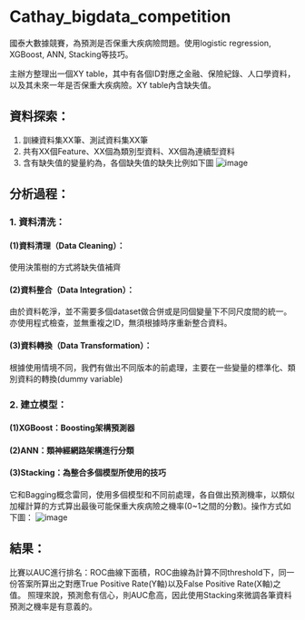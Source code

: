 # Cathay_bigdata_competition
國泰大數據競賽，為預測是否保重大疾病險問題。使用logistic regression, XGBoost, ANN, Stacking等技巧。

主辦方整理出一個XY table，其中有各個ID對應之金融、保險紀錄、人口學資料，以及其未來一年是否保重大疾病險。XY table內含缺失值。
## 資料探索：
1. 訓練資料集XX筆、測試資料集XX筆
2. 共有XX個Feature、XX個為類別型資料、XX個為連續型資料
3. 含有缺失值的變量約為，各個缺失值的缺失比例如下圖
![image](https://github.com/ShaoTingHsu/Cathay_bigdata_competition/blob/master/rate_missing.PNG)
## 分析過程：
### 1. 資料清洗：
#### (1)資料清理（Data Cleaning）：
使用決策樹的方式將缺失值補齊
#### (2)資料整合（Data Integration）：
由於資料乾淨，並不需要多個dataset做合併或是同個變量下不同尺度間的統一。亦使用程式檢查，並無重複之ID，無須根據時序重新整合資料。
#### (3)資料轉換（Data Transformation）：
根據使用情境不同，我們有做出不同版本的前處理，主要在一些變量的標準化、類別資料的轉換(dummy variable)
### 2. 建立模型：
#### (1)XGBoost：Boosting架構預測器
#### (2)ANN：類神經網路架構進行分類
#### (3)Stacking：為整合多個模型所使用的技巧
它和Bagging概念雷同，使用多個模型和不同前處理，各自做出預測機率，以類似加權計算的方式算出最後可能保重大疾病險之機率(0~1之間的分數)。操作方式如下圖：
![image](https://github.com/ShaoTingHsu/Cathay_bigdata_competition/blob/master/Staking_operation.png)
## 結果：
比賽以AUC進行排名：ROC曲線下面積，ROC曲線為計算不同threshold下，同一份答案所算出之對應True Positive Rate(Y軸)以及False Positive Rate(X軸)之值。
照理來說，預測愈有信心，則AUC愈高，因此使用Stacking來微調各筆資料預測之機率是有意義的。
